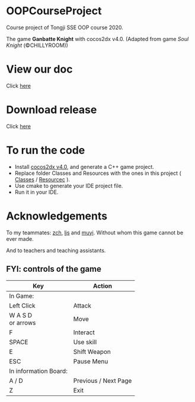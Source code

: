 # OOPCourseProject
Course project of Tongji SSE OOP course 2020.

The game **Ganbatte Knight** with cocos2dx v4.0.
(Adapted from game *Soul Knight* (©CHILLYROOM))

# View our doc
Click [here](Agenda/doc.md)

# Download release
Click [here](https://github.com/PlusOneZ/OOPCourseProject/releases)

# To run the code
* Install [cocos2dx v4.0](https://www.cocos.com/cocos2dx), and generate a C++ game project.  
* Replace folder Classes and Resources with the ones in this project ( [Classes](Classes) / [Resourcec](Resources) ).
* Use cmake to generate your IDE project file.
* Run it in your IDE.

# Acknowledgements
To my teammates: [zch](https://github.com/1918190), [ljs](https://github.com/LJSRabbit) and [muyi](https://github.com/muyi-TJ). Without whom this game cannot be ever made.

And to teachers and teaching assistants.

## FYI: controls of the game
| Key | Action |
| --- | --- |
| In Game: |
| Left Click | Attack |
| W A S D <br> or arrows | Move |
| F         | Interact|
| SPACE     | Use skill|
| E         | Shift Weapon|
| ESC       | Pause Menu |
| In information Board:
| A / D     | Previous / Next Page|
| Z         | Exit |

